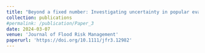 ```yaml
---
title: "Beyond a fixed number: Investigating uncertainty in popular evaluation metrics of ensemble flood modeling using bootstrapping analysis"
collection: publications
#permalink: /publication/Paper_3
date: 2024-03-07
venue: 'Journal of Flood Risk Management'
paperurl: 'https://doi.org/10.1111/jfr3.12982'
---
```

